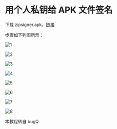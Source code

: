 # 用个人私钥给 APK 文件签名

下载 zipsigner.apk，[链接](https://github.com/oh1h0ney/Git-Book-Library/blob/master/Android/App/zipsigner.apk)

步骤如下列图所示：

![1](https://github.com/oh1h0ney/Git-Book-Library/blob/master/Android/App/android-signed-apk-with-self-keystore-1.jpg)

![2](https://github.com/oh1h0ney/Git-Book-Library/blob/master/Android/App/android-signed-apk-with-self-keystore-2.jpg)

![3](https://github.com/oh1h0ney/Git-Book-Library/blob/master/Android/App/android-signed-apk-with-self-keystore-3.jpg)

![4](https://github.com/oh1h0ney/Git-Book-Library/blob/master/Android/App/android-signed-apk-with-self-keystore-4.jpg)

![5](https://github.com/oh1h0ney/Git-Book-Library/blob/master/Android/App/android-signed-apk-with-self-keystore-5.jpg)

![6](https://github.com/oh1h0ney/Git-Book-Library/blob/master/Android/App/android-signed-apk-with-self-keystore-6.jpg)

![7](https://github.com/oh1h0ney/Git-Book-Library/blob/master/Android/App/android-signed-apk-with-self-keystore-7.jpg)

![8](https://github.com/oh1h0ney/Git-Book-Library/blob/master/Android/App/android-signed-apk-with-self-keystore-8.jpg)

本教程转自 bugQ
